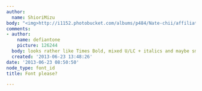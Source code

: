 ```yaml
---
author:
  name: ShioriMizu
body: "<img>http://i1152.photobucket.com/albums/p484/Nate-chii/affiliates-4_zps2799374e.png</img>\r\n<img>http://i1152.photobucket.com/albums/p484/Nate-chii/banners-3_zps92b4589b.png</img>"
comments:
- author:
    name: defiantone
    picture: 126244
  body: looks rather like Times Bold, mixed U/LC + italics and maybe small caps.
  created: '2013-06-23 13:48:26'
date: '2013-06-23 08:50:50'
node_type: font_id
title: Font please?

---
```

